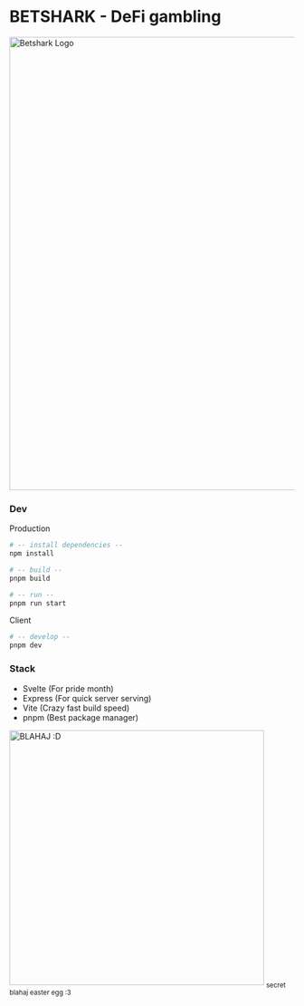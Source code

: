 # BETSHARK - DeFi gambling
<img src="https://github.com/CoopTRUE/betshark/blob/main/src/assets/betshark-logo.png" alt="Betshark Logo" width="800"/>


### Dev

Production

```bash
# -- install dependencies --
npm install

# -- build --
pnpm build

# -- run --
pnpm run start
```

Client

```bash
# -- develop --
pnpm dev
```

### Stack

-   Svelte (For pride month)
-   Express (For quick server serving)
-   Vite (Crazy fast build speed)
-   pnpm (Best package manager)
<img src="https://github.com/CoopTRUE/betshark/blob/main/src/assets/blahaj.png" alt="BLAHAJ :D" width="450"/>
<sub>secret blahaj easter egg :3</suyb>
